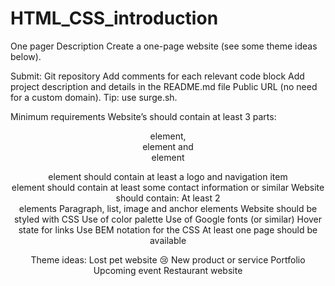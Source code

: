 # HTML_CSS_introduction

One pager
Description
Create a one-page website (see some theme ideas below).
 

Submit:
Git repository
Add comments for each relevant code block
Add project description and details in the README.md file
Public URL (no need for a custom domain). Tip: use surge.sh.
 

Minimum requirements
Website’s <body> should contain at least 3 parts: <header> element, <main> element and <footer> element
<header> element should contain at least a logo and navigation item
<footer> element should contain at least some contact information or similar
Website should contain:
At least 2 <section> elements
Paragraph, list, image and anchor elements
Website should be styled with CSS
Use of color palette
Use of Google fonts (or similar)
Hover state for links
Use BEM notation for the CSS
At least one page should be available
 

Theme ideas:
Lost pet website 😢
New product or service
Portfolio
Upcoming event
Restaurant website
